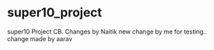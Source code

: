 # super10_project
super10
Project  CB.
Changes by Naitik
new change by me for testing..<br>
change made by aarav
